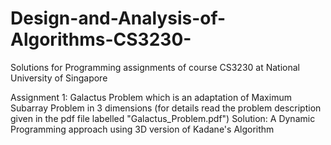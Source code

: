 # Design-and-Analysis-of-Algorithms-CS3230-

Solutions for Programming assignments of course CS3230 at National University of Singapore

Assignment 1: Galactus Problem which is an adaptation of Maximum Subarray Problem in 3 dimensions
(for details read the problem description given in the pdf file labelled "Galactus_Problem.pdf")
Solution: A Dynamic Programming approach using 3D version of Kadane's Algorithm

